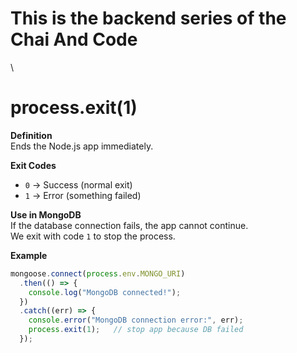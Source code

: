 # This is the backend series of the Chai And Code
\



# process.exit(1)

**Definition**  
Ends the Node.js app immediately.  

**Exit Codes**  
- `0` → Success (normal exit)  
- `1` → Error (something failed)  

**Use in MongoDB**  
If the database connection fails, the app cannot continue.  
We exit with code `1` to stop the process.  

**Example**  
```js
mongoose.connect(process.env.MONGO_URI)
  .then(() => {
    console.log("MongoDB connected!");
  })
  .catch((err) => {
    console.error("MongoDB connection error:", err);
    process.exit(1);   // stop app because DB failed
  });
